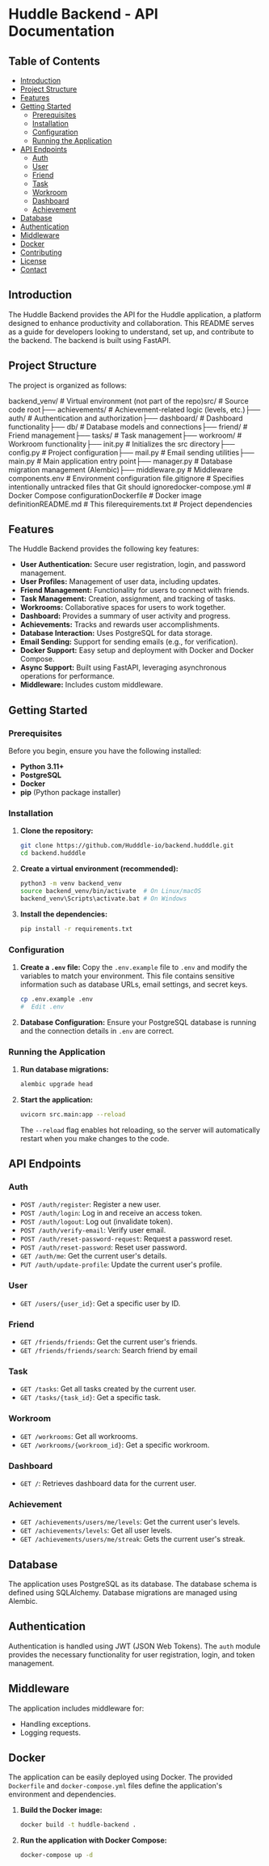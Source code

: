 # Huddle Backend - API Documentation

## Table of Contents

-   [Introduction](#introduction)
-   [Project Structure](#project-structure)
-   [Features](#features)
-   [Getting Started](#getting-started)
    -   [Prerequisites](#prerequisites)
    -   [Installation](#installation)
    -   [Configuration](#configuration)
    -   [Running the Application](#running-the-application)
-   [API Endpoints](#api-endpoints)
    -   [Auth](#auth)
    -   [User](#user)
    -   [Friend](#friend)
    -   [Task](#task)
    -   [Workroom](#workroom)
    -    [Dashboard](#dashboard)
    -   [Achievement](#achievement)
-   [Database](#database)
-   [Authentication](#authentication)
-   [Middleware](#middleware)
-   [Docker](#docker)
-   [Contributing](#contributing)
-   [License](#license)
-   [Contact](#contact)

## Introduction

The Huddle Backend provides the API for the Huddle application, a platform designed to enhance productivity and collaboration.  This README serves as a guide for developers looking to understand, set up, and contribute to the backend. The backend is built using FastAPI.

## Project Structure

The project is organized as follows:

backend_venv/      # Virtual environment (not part of the repo)src/             # Source code root├── achievements/ # Achievement-related logic (levels, etc.)├── auth/        # Authentication and authorization├── dashboard/    #  Dashboard functionality├── db/          # Database models and connections├── friend/      # Friend management├── tasks/       # Task management├── workroom/    # Workroom functionality├── init.py  # Initializes the src directory├── config.py    # Project configuration├── mail.py      # Email sending utilities├── main.py      # Main application entry point├── manager.py   # Database migration management (Alembic)├── middleware.py #  Middleware components.env            # Environment configuration file.gitignore       # Specifies intentionally untracked files that Git should ignoredocker-compose.yml # Docker Compose configurationDockerfile       # Docker image definitionREADME.md        # This filerequirements.txt  # Project dependencies
## Features

The Huddle Backend provides the following key features:

* **User Authentication:** Secure user registration, login, and password management.
* **User Profiles:** Management of user data, including updates.
* **Friend Management:** Functionality for users to connect with friends.
* **Task Management:** Creation, assignment, and tracking of tasks.
* **Workrooms:** Collaborative spaces for users to work together.
* **Dashboard:** Provides a summary of user activity and progress.
* **Achievements:** Tracks and rewards user accomplishments.
* **Database Interaction:** Uses PostgreSQL for data storage.
* **Email Sending:** Support for sending emails (e.g., for verification).
* **Docker Support:** Easy setup and deployment with Docker and Docker Compose.
* **Async Support:** Built using FastAPI, leveraging asynchronous operations for performance.
* **Middleware:** Includes custom middleware.

## Getting Started

### Prerequisites

Before you begin, ensure you have the following installed:

* **Python 3.11+**
* **PostgreSQL**
* **Docker**
* **pip** (Python package installer)

### Installation

1.  **Clone the repository:**

    ```bash
    git clone https://github.com/Hudddle-io/backend.hudddle.git
    cd backend.hudddle
    ```

2.  **Create a virtual environment (recommended):**

    ```bash
    python3 -m venv backend_venv
    source backend_venv/bin/activate  # On Linux/macOS
    backend_venv\Scripts\activate.bat # On Windows
    ```

3.  **Install the dependencies:**

    ```bash
    pip install -r requirements.txt
    ```

### Configuration

1.  **Create a `.env` file:** Copy the `.env.example` file to `.env` and modify the variables to match your environment.  This file contains sensitive information such as database URLs, email settings, and secret keys.

    ```bash
    cp .env.example .env
    #  Edit .env
    ```

2.  **Database Configuration:** Ensure your PostgreSQL database is running and the connection details in `.env` are correct.

### Running the Application

1.  **Run database migrations:**

    ```bash
    alembic upgrade head
    ```

2.  **Start the application:**

    ```bash
    uvicorn src.main:app --reload
    ```

    The `--reload` flag enables hot reloading, so the server will automatically restart when you make changes to the code.

## API Endpoints

### Auth

* `POST /auth/register`: Register a new user.
* `POST /auth/login`: Log in and receive an access token.
* `POST /auth/logout`: Log out (invalidate token).
* `POST /auth/verify-email`: Verify user email.
* `POST /auth/reset-password-request`: Request a password reset.
* `POST /auth/reset-password`: Reset user password.
* `GET /auth/me`: Get the current user's details.
* `PUT /auth/update-profile`: Update the current user's profile.

### User

* `GET /users/{user_id}`: Get a specific user by ID.

### Friend

* `GET /friends/friends`: Get the current user's friends.
* `GET /friends/friends/search`: Search friend by email

### Task

* `GET /tasks`: Get all tasks created by the current user.
* `GET /tasks/{task_id}`: Get a specific task.

### Workroom

* `GET /workrooms`: Get all workrooms.
* `GET /workrooms/{workroom_id}`: Get a specific workroom.

### Dashboard

* `GET /`: Retrieves dashboard data for the current user.

### Achievement

* `GET /achievements/users/me/levels`: Get the current user's levels.
* `GET /achievements/levels`: Get all user levels.
* `GET /achievements/users/me/streak`: Gets the current user's streak.

## Database

The application uses PostgreSQL as its database.  The database schema is defined using SQLAlchemy.  Database migrations are managed using Alembic.

## Authentication

Authentication is handled using JWT (JSON Web Tokens).  The `auth` module provides the necessary functionality for user registration, login, and token management.

## Middleware

The application includes middleware for:

* Handling exceptions.
* Logging requests.

## Docker

The application can be easily deployed using Docker.  The provided `Dockerfile` and `docker-compose.yml` files define the application's environment and dependencies.

1.  **Build the Docker image:**

    ```bash
    docker build -t huddle-backend .
    ```

2.  **Run the application with Docker Compose:**

    ```bash
    docker-compose up -d
    ```
